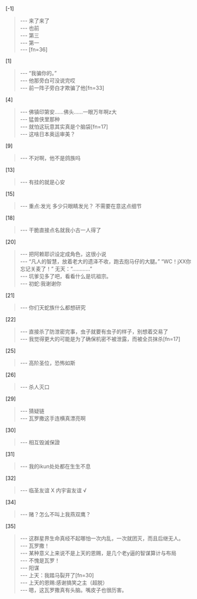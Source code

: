
[-1] 
>--- 来了来了<br>
>--- 也前<br>
>--- 第三<br>
>--- 第一<br>
>--- [fn=36]<br>

[1] 
>--- “我骗你的。”<br>
>--- 他那旁白可没说完哎<br>
>--- 前一阵子旁白才欺骗了他[fn=33]<br>

[4] 
>--- 佛镇印第安……佛头……一眼万年啊z大<br>
>--- 猛兽侠里那种<br>
>--- 就怕这玩意其实真是个脑袋[fn=17]<br>
>--- 这啥日本奥运审美？<br>

[9] 
>--- 不对啊，他不是鸽族吗<br>

[13] 
>--- 有挂的就是心安<br>

[15] 
>--- 重点:发光   多少只眼睛发光？  不需要在意这点细节<br>

[18] 
>--- 干脆直接点名就我小古一人得了<br>

[20] 
>--- 把阿赖耶识设定成角色，这很小说<br>
>--- “凡人的智慧，放着老大的遗泽不收，跑去抱马仔的大腿。”
“WC！jXX你忘记关麦了！”
无天：“…………”<br>
>--- 坑爹见多了吧，看看什么是坑祖宗。<br>
>--- 初蛇:我谢谢你<br>

[21] 
>--- 你们天蛇族什么都想研究<br>

[22] 
>--- 直接杀了防泄密完事，虫子就要有虫子的样子，别想着交易了<br>
>--- 我觉得更大的可能是为了确保机密不被泄露，而被全员抹杀[fn=17]<br>

[25] 
>--- 高阶圣位，恐怖如斯<br>

[26] 
>--- 杀人灭口<br>

[29] 
>--- 猜疑链<br>
>--- 瓦罗撒这手连横真漂亮啊<br>

[30] 
>--- 相互毁滅保證<br>

[31] 
>--- 我的ikun处处都在生生不息<br>

[32] 
>--- 临圣友谊 X
内宇宙友谊  √<br>

[34] 
>--- 赌？怎么不叫上我燕双鹰？<br>

[35] 
>--- 这群星界生命真经不起哪怕一次内乱，一次就团灭，而且后继无人。<br>
>--- 瓦罗撒！<br>
>--- 某种意义上来说不是上天的恩赐，是几个老y逼的智谋算计与布局<br>
>--- 不愧是瓦罗！<br>
>--- 阳谋<br>
>--- 上天：我踏马裂开了[fn=30]<br>
>--- 上天的恩赐:感谢搞笑之主（超脱）<br>
>--- 嗯，这瓦罗撒真有头脑。嘴皮子也很历害。<br>
